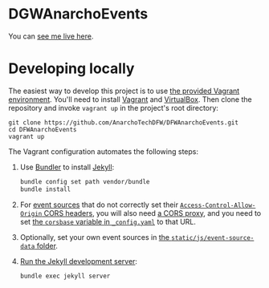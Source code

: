 # DGWAnarchoEvents

You can [see me live here](https://anarchism.nyc).

# Developing locally

The easiest way to develop this project is to use [the provided Vagrant environment](Vagrantfile). You'll need to install [Vagrant](https://vagrantup.com/) and [VirtualBox](https://www.virtualbox.org/). Then clone the repository and invoke `vagrant up` in the project's root directory:

```shell
git clone https://github.com/AnarchoTechDFW/DFWAnarchoEvents.git
cd DFWAnarchoEvents
vagrant up
```

The Vagrant configuration automates the following steps:

1. Use [Bundler](https://bundler.io/) to install [Jekyll](https://jekyllrb.com/):
    ```sh
    bundle config set path vendor/bundle
    bundle install
    ```

2. For [event sources](https://fullcalendar.io/docs/event-source) that do not correctly set their [`Access-Control-Allow-Origin` CORS headers](https://developer.mozilla.org/en-US/docs/Web/HTTP/CORS), you will also need [a CORS proxy](https://corsproxy.github.io/), and you need to set [the `corsbase` variable in `_config.yaml`](https://github.com/AnarchoTechDFW/DFWAnarchoEvents/blob/main/_config.yaml) to that URL.

3. Optionally, set your own event sources in [the `static/js/event-source-data` folder](static/js/event-source-data/README.md).

4. [Run the Jekyll development server](https://jekyllrb.com/docs/usage/):
    ```sh
    bundle exec jekyll server
    ```
